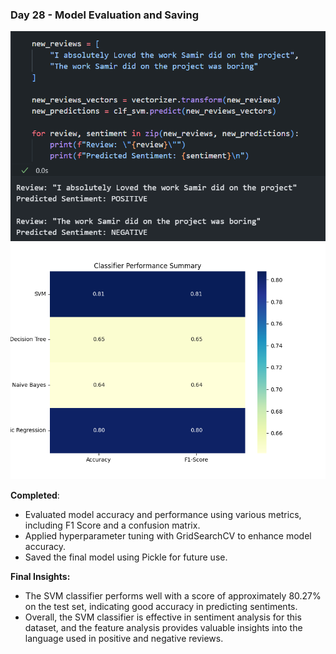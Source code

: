 
### Day 28 - Model Evaluation and Saving

![Model Evaluation](img/model_worked_successfully.png)
![Model Evaluation](img/classifier_performance.png)

**Completed**:
- Evaluated model accuracy and performance using various metrics, including F1 Score and a confusion matrix.
- Applied hyperparameter tuning with GridSearchCV to enhance model accuracy.
- Saved the final model using Pickle for future use.

**Final Insights:**
- The SVM classifier performs well with a score of approximately 80.27% on the test set, indicating good accuracy in predicting sentiments.
- Overall, the SVM classifier is effective in sentiment analysis for this dataset, and the feature analysis provides valuable insights into the language used in positive and negative reviews.

